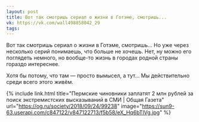 ```yaml
---
layout: post
title: Вот так смотришь сериал о жизни в Готэме, смотришь...
vk: https://vk.com/wall498858042_29
tags:
---
```

Вот так смотришь сериал о жизни в Готэме, смотришь... Но уже через несколько серий понимаешь, что больше не хочешь. Нет, ну можно его поглядеть немного, но вообще-то жизнь в городах родной страны гораздо интереснее. 

Хотя бы потому, что там — просто вымысел, а тут... Мы действительно среди всего этого живём.

{% include link.html title="Пермские чиновники заплатят 2 млн рублей за поиск экстремистских высказываний в СМИ | Общая Газета" url="https://og.ru/society/2018/09/24/99238" image="https://sun9-63.userapi.com/c847122/v847122713/f5b58/eX_Hq6bTlVg.jpg" %}